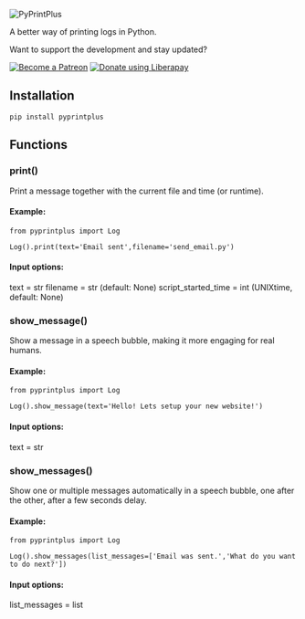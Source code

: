 ![PyPrintPlus](https://raw.githubusercontent.com/marcoEDU/PyPrintPlus/master/images/headerimage.jpg "PyPrintPlus")

A better way of printing logs in Python.

Want to support the development and stay updated?

<a href="https://www.patreon.com/bePatron?u=24983231"><img alt="Become a Patreon" src="https://raw.githubusercontent.com/marcoEDU/PyPrintPlus/master/images/patreon_button.svg"></a> <a href="https://liberapay.com/glowingkitty/donate"><img alt="Donate using Liberapay" src="https://liberapay.com/assets/widgets/donate.svg"></a>


## Installation
```
pip install pyprintplus
```

## Functions

### print()

Print a message together with the current file and time (or runtime).

#### Example:
```
from pyprintplus import Log

Log().print(text='Email sent',filename='send_email.py')
```

#### Input options:
text = str
filename = str (default: None)
script_started_time = int (UNIXtime, default: None)


### show_message()

Show a message in a speech bubble, making it more engaging for real humans.

#### Example:
```
from pyprintplus import Log

Log().show_message(text='Hello! Lets setup your new website!')
```

#### Input options:
text = str


### show_messages()

Show one or multiple messages automatically in a speech bubble, one after the other, after a few seconds delay. 

#### Example:
```
from pyprintplus import Log

Log().show_messages(list_messages=['Email was sent.','What do you want to do next?'])
```

#### Input options:
list_messages = list
